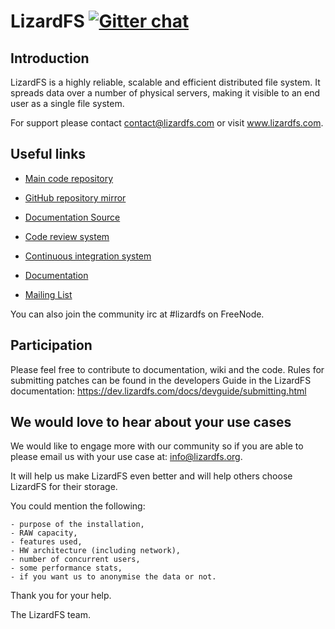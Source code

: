 # LizardFS [![Gitter chat](https://badges.gitter.im/gitterHQ/gitter.png)](https://gitter.im/lizardfs/)

## Introduction

LizardFS is a highly reliable, scalable and efficient distributed file system. It spreads data over a number of physical servers, making it visible to an end user as a single file system.

For support please contact contact@lizardfs.com or visit www.lizardfs.com.

## Useful links

- [Main code repository](https://dev.lizardfs.com/gerrit/admin/repos/lizardfs)

- [GitHub repository mirror](https://github.com/lizardfs/lizardfs)

- [Documentation Source](https://github.com/lizardfs/documentation)

- [Code review system](https://dev.lizardfs.com/gerrit/)

- [Continuous integration system](https://dev.lizardfs.com/jenkins)

- [Documentation](https://dev.lizardfs.com/docs)

- [Mailing List](https://sourceforge.net/p/lizardfs/mailman/lizardfs-users/)

You can also join the community irc at #lizardfs on FreeNode.

## Participation

Please feel free to contribute to documentation, wiki and the code.
Rules for submitting patches can be found in the developers Guide in the LizardFS documentation: https://dev.lizardfs.com/docs/devguide/submitting.html

## We would love to hear about your use cases

We would like to engage more with our community so if you are able to please email us with your use case at: info@lizardfs.org.

It will help us make LizardFS even better and will help others choose LizardFS for their storage.

  You could mention the following:

    - purpose of the installation,
    - RAW capacity,
    - features used,
    - HW architecture (including network),
    - number of concurrent users,
    - some performance stats,
    - if you want us to anonymise the data or not.

Thank you for your help.

The LizardFS team.

